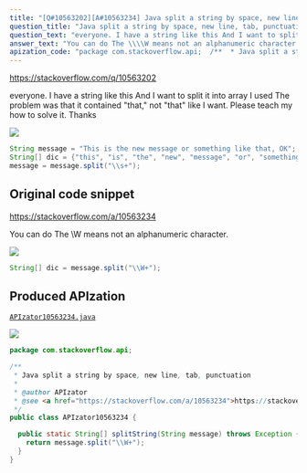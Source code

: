 ```yaml
---
title: "[Q#10563202][A#10563234] Java split a string by space, new line, tab, punctuation"
question_title: "Java split a string by space, new line, tab, punctuation"
question_text: "everyone. I have a string like this And I want to split it into array I used The problem was that it contained \"that,\" not \"that\" like I want. Please teach my how to solve it. Thanks"
answer_text: "You can do The \\\\W means not an alphanumeric character."
apization_code: "package com.stackoverflow.api;  /**  * Java split a string by space, new line, tab, punctuation  *  * @author APIzator  * @see <a href=\"https://stackoverflow.com/a/10563234\">https://stackoverflow.com/a/10563234</a>  */ public class APIzator10563234 {    public static String[] splitString(String message) throws Exception {     return message.split(\"\\\\W+\");   } }"
---
```


https://stackoverflow.com/q/10563202

everyone.
I have a string like this
And I want to split it into array
I used
The problem was that it contained &quot;that,&quot; not &quot;that&quot; like I want. Please teach my how to solve it. Thanks


<div class="code-logo"><img src="/stackoverflow.png" /></div>

```java
String message = "This is the new message or something like that, OK";
String[] dic = {"this", "is", "the", "new", "message", "or", "something", "like", "that", "OK"};
message = message.split("\\s+");
```


## Original code snippet

https://stackoverflow.com/a/10563234

You can do
The \\W means not an alphanumeric character.

<div class="code-logo"><img src="/stackoverflow.png" /></div>

```java
String[] dic = message.split("\\W+");
```

## Produced APIzation

[`APIzator10563234.java`](https://github.com/pasqualesalza/apization/raw/main/data/search/APIzator10563234.java)

<div class="code-logo"><img src="/apizator.png" /></div>

```java
package com.stackoverflow.api;

/**
 * Java split a string by space, new line, tab, punctuation
 *
 * @author APIzator
 * @see <a href="https://stackoverflow.com/a/10563234">https://stackoverflow.com/a/10563234</a>
 */
public class APIzator10563234 {

  public static String[] splitString(String message) throws Exception {
    return message.split("\\W+");
  }
}

```